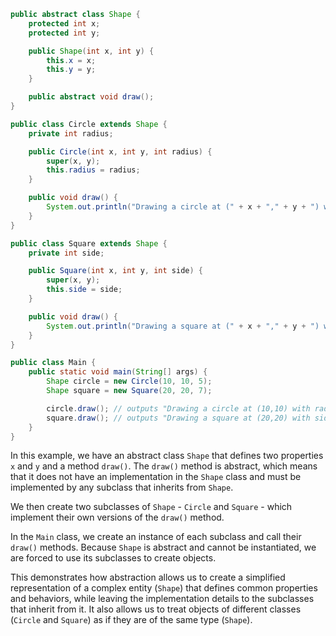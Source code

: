 ```java
public abstract class Shape {
    protected int x;
    protected int y;

    public Shape(int x, int y) {
        this.x = x;
        this.y = y;
    }

    public abstract void draw();
}

public class Circle extends Shape {
    private int radius;

    public Circle(int x, int y, int radius) {
        super(x, y);
        this.radius = radius;
    }

    public void draw() {
        System.out.println("Drawing a circle at (" + x + "," + y + ") with radius " + radius);
    }
}

public class Square extends Shape {
    private int side;

    public Square(int x, int y, int side) {
        super(x, y);
        this.side = side;
    }

    public void draw() {
        System.out.println("Drawing a square at (" + x + "," + y + ") with side " + side);
    }
}

public class Main {
    public static void main(String[] args) {
        Shape circle = new Circle(10, 10, 5);
        Shape square = new Square(20, 20, 7);

        circle.draw(); // outputs "Drawing a circle at (10,10) with radius 5"
        square.draw(); // outputs "Drawing a square at (20,20) with side 7"
    }
}
```

In this example, we have an abstract class `Shape` that defines two properties `x` and `y` and a method `draw()`. The `draw()` method is abstract, which means that it does not have an implementation in the `Shape` class and must be implemented by any subclass that inherits from `Shape`.

We then create two subclasses of `Shape` - `Circle` and `Square` - which implement their own versions of the `draw()` method.

In the `Main` class, we create an instance of each subclass and call their `draw()` methods. Because `Shape` is abstract and cannot be instantiated, we are forced to use its subclasses to create objects.

This demonstrates how abstraction allows us to create a simplified representation of a complex entity (`Shape`) that defines common properties and behaviors, while leaving the implementation details to the subclasses that inherit from it. It also allows us to treat objects of different classes (`Circle` and `Square`) as if they are of the same type (`Shape`).
